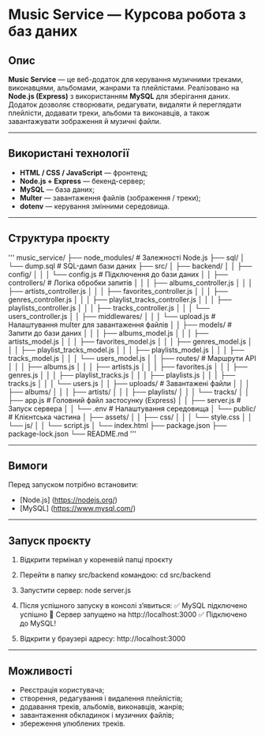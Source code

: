 # Music Service — Курсова робота з баз даних

## Опис
**Music Service** — це веб-додаток для керування музичними треками, виконавцями, альбомами, жанрами та плейлістами. Реалізовано на **Node.js (Express)** з використанням **MySQL** для зберігання даних. Додаток дозволяє створювати, редагувати, видаляти й переглядати плейлісти, додавати треки, альбоми та виконавців, а також завантажувати зображення й музичні файли.

---

## Використані технології
- **HTML / CSS / JavaScript** — фронтенд;
- **Node.js + Express** — бекенд-сервер;
- **MySQL** — база даних;
- **Multer** — завантаження файлів (зображення / треки);
- **dotenv** — керування змінними середовища.

---

## Структура проєкту
'''
music_service/
├── node_modules/ # Залежності Node.js
├── sql/
│ └── dump.sql # SQL-дамп бази даних
├── src/
│ ├── backend/
│ │ ├── config/
│ │ │ └── config.js # Підключення до бази даних
│ │ ├── controllers/ # Логіка обробки запитів
│ │ │ ├── albums_controller.js
│ │ │ ├── artists_controller.js
│ │ │ ├── favorites_controller.js
│ │ │ ├── genres_controller.js
│ │ │ ├── playlist_tracks_controller.js
│ │ │ ├── playlists_controller.js
│ │ │ ├── tracks_controller.js
│ │ │ └── users_controller.js
│ │ ├── middlewares/
│ │ │ └── upload.js # Налаштування multer для завантаження файлів
│ │ ├── models/ # Запити до бази даних
│ │ │ ├── albums_model.js
│ │ │ ├── artists_model.js
│ │ │ ├── favorites_model.js
│ │ │ ├── genres_model.js
│ │ │ ├── playlist_tracks_model.js
│ │ │ ├── playlists_model.js
│ │ │ ├── tracks_model.js
│ │ │ └── users_model.js
│ │ ├── routes/ # Маршрути API
│ │ │ ├── albums.js
│ │ │ ├── artists.js
│ │ │ ├── favorites.js
│ │ │ ├── genres.js
│ │ │ ├── playlist_tracks.js
│ │ │ ├── playlists.js
│ │ │ ├── tracks.js
│ │ │ └── users.js
│ │ ├── uploads/ # Завантажені файли
│ │ │ ├── albums/
│ │ │ ├── artists/
│ │ │ ├── playlists/
│ │ │ └── tracks/
│ │ ├── app.js # Головний файл застосунку (Express)
│ │ ├── server.js # Запуск сервера
│ │ └── .env # Налаштування середовища
│ └── public/ # Клієнтська частина
│ ├── assets/
│ │ ├── css/
│ │ │ └── style.css
│ │ └── js/
│ │ └── script.js
│ └── index.html
├── package.json
├── package-lock.json
└── README.md
'''

---

## Вимоги
Перед запуском потрібно встановити:
- [Node.js] (https://nodejs.org/)
- [MySQL] (https://www.mysql.com/)

---

## Запуск проєкту
1. Відкрити термінал у кореневій папці проєкту

2. Перейти в папку src/backend командою: 
cd src/backend

3. Запустити сервер:
node server.js

4. Після успішного запуску в консолі з’явиться:
✅ MySQL підключено успішно
🚀 Сервер запущено на http://localhost:3000
✅ Підключено до MySQL!

5. Відкрити у браузері адресу: http://localhost:3000

---

## Можливості
- Реєстрація користувача;
- створення, редагування і видалення плейлістів;
- додавання треків, альбомів, виконавців, жанрів;
- завантаження обкладинок і музичних файлів;
- збереження улюблених треків.